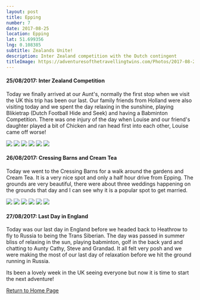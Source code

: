 ```yaml
---
layout: post
title: Epping
number: 7
date: 2017-08-25
location: Epping
lat: 51.699356
lng: 0.108385
subtitle: Zealands Unite!
description: Inter Zealand competition with the Dutch contingent
titleImage: https://adventuresofthetravellingtwins.com/Photos/2017-08-25-Epping/cover-min.JPG
---
```


<h4>25/08/2017: Inter Zealand Competition</h4>

Today we finally arrived at our Aunt's, normally the first stop when we visit the UK this trip has been our last. Our family friends from Holland were also visiting today and we spent the day relaxing in the sunshine, playing Blikietrap (Dutch Football Hide and Seek) and having a Babminton Competition. There was one injury of the day when Louise and our friend's daughter played a bit of Chicken and ran head first into each other, Louise came off worse!

<img src="https://adventuresofthetravellingtwins.com/Photos/2017-08-25-Epping/day11-min.JPG" class="image1">
<img src="https://adventuresofthetravellingtwins.com/Photos/2017-08-25-Epping/day12-min.JPG" class="image1">
<img src="https://adventuresofthetravellingtwins.com/Photos/2017-08-25-Epping/day13-min.JPG" class="image1">
<img src="https://adventuresofthetravellingtwins.com/Photos/2017-08-25-Epping/day14-min.JPG" class="image1">
<img src="https://adventuresofthetravellingtwins.com/Photos/2017-08-25-Epping/day15-min.JPG" class="image1">
<img src="https://adventuresofthetravellingtwins.com/Photos/2017-08-25-Epping/day16-min.JPG" class="image1">

<h4>26/08/2017: Cressing Barns and Cream Tea</h4>

Today we went to the Cressing Barns for a walk around the gardens and Cream Tea. It is a very nice spot and only a half hour drive from Epping. The grounds are very beautiful, there were about three weddings happening on the grounds that day and I can see why it is a popular spot to get married. 

<img src="https://adventuresofthetravellingtwins.com/Photos/2017-08-25-Epping/day21-min.JPG" class="image1">
<img src="https://adventuresofthetravellingtwins.com/Photos/2017-08-25-Epping/day22-min.JPG" class="image1">
<img src="https://adventuresofthetravellingtwins.com/Photos/2017-08-25-Epping/day23-min.JPG" class="image1">
<img src="https://adventuresofthetravellingtwins.com/Photos/2017-08-25-Epping/day24-min.JPG" class="image1">
<img src="https://adventuresofthetravellingtwins.com/Photos/2017-08-25-Epping/day25-min.JPG" class="image1">
<img src="https://adventuresofthetravellingtwins.com/Photos/2017-08-25-Epping/day26-min.JPG" class="image1">

<h4>27/08/2017: Last Day in England</h4>

Today was our last day in England before we headed back to Heathrow to fly to Russia to being the Trans Siberian. The day was passed in summer bliss of relaxing in the sun, playing babminton, golf in the back yard and chatting to Aunty Cathy, Steve and Grandad. It all felt very posh and we were making the most of our last day of relaxation before we hit the ground running in Russia. 

Its been a lovely week in the UK seeing everyone but now it is time to start the next adventure!

<a href="https://adventuresofthetravellingtwins.com/">Return to Home Page</a>
